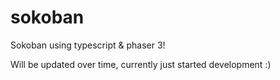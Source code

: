 # sokoban
Sokoban using typescript &amp; phaser 3!


Will be updated over time, currently just started development :)
